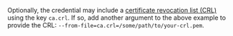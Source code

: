 ---
---
Optionally, the credential may include a [certificate revocation list (CRL)](https://datatracker.ietf.org/doc/html/rfc5280)
using the key `ca.crl`. If so, add another argument to the above example to provide the CRL: `--from-file=ca.crl=/some/path/to/your-crl.pem`.
